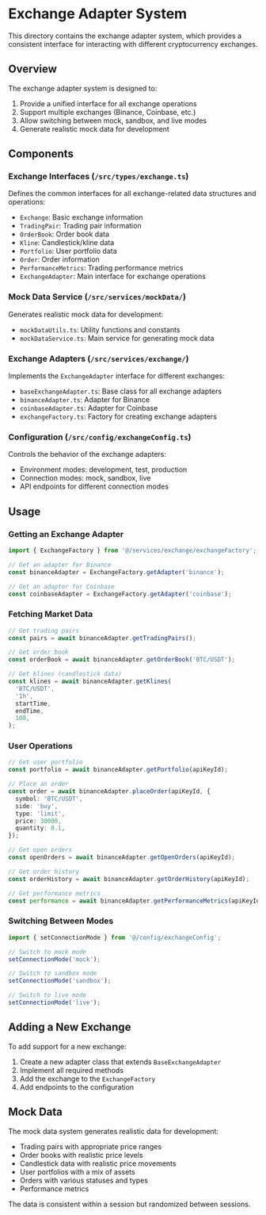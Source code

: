 # Exchange Adapter System

This directory contains the exchange adapter system, which provides a consistent interface for interacting with different cryptocurrency exchanges.

## Overview

The exchange adapter system is designed to:

1. Provide a unified interface for all exchange operations
2. Support multiple exchanges (Binance, Coinbase, etc.)
3. Allow switching between mock, sandbox, and live modes
4. Generate realistic mock data for development

## Components

### Exchange Interfaces (`/src/types/exchange.ts`)

Defines the common interfaces for all exchange-related data structures and operations:

- `Exchange`: Basic exchange information
- `TradingPair`: Trading pair information
- `OrderBook`: Order book data
- `Kline`: Candlestick/kline data
- `Portfolio`: User portfolio data
- `Order`: Order information
- `PerformanceMetrics`: Trading performance metrics
- `ExchangeAdapter`: Main interface for exchange operations

### Mock Data Service (`/src/services/mockData/`)

Generates realistic mock data for development:

- `mockDataUtils.ts`: Utility functions and constants
- `mockDataService.ts`: Main service for generating mock data

### Exchange Adapters (`/src/services/exchange/`)

Implements the `ExchangeAdapter` interface for different exchanges:

- `baseExchangeAdapter.ts`: Base class for all exchange adapters
- `binanceAdapter.ts`: Adapter for Binance
- `coinbaseAdapter.ts`: Adapter for Coinbase
- `exchangeFactory.ts`: Factory for creating exchange adapters

### Configuration (`/src/config/exchangeConfig.ts`)

Controls the behavior of the exchange adapters:

- Environment modes: development, test, production
- Connection modes: mock, sandbox, live
- API endpoints for different connection modes

## Usage

### Getting an Exchange Adapter

```typescript
import { ExchangeFactory } from '@/services/exchange/exchangeFactory';

// Get an adapter for Binance
const binanceAdapter = ExchangeFactory.getAdapter('binance');

// Get an adapter for Coinbase
const coinbaseAdapter = ExchangeFactory.getAdapter('coinbase');
```

### Fetching Market Data

```typescript
// Get trading pairs
const pairs = await binanceAdapter.getTradingPairs();

// Get order book
const orderBook = await binanceAdapter.getOrderBook('BTC/USDT');

// Get klines (candlestick data)
const klines = await binanceAdapter.getKlines(
  'BTC/USDT',
  '1h',
  startTime,
  endTime,
  100,
);
```

### User Operations

```typescript
// Get user portfolio
const portfolio = await binanceAdapter.getPortfolio(apiKeyId);

// Place an order
const order = await binanceAdapter.placeOrder(apiKeyId, {
  symbol: 'BTC/USDT',
  side: 'buy',
  type: 'limit',
  price: 30000,
  quantity: 0.1,
});

// Get open orders
const openOrders = await binanceAdapter.getOpenOrders(apiKeyId);

// Get order history
const orderHistory = await binanceAdapter.getOrderHistory(apiKeyId);

// Get performance metrics
const performance = await binanceAdapter.getPerformanceMetrics(apiKeyId, '1m');
```

### Switching Between Modes

```typescript
import { setConnectionMode } from '@/config/exchangeConfig';

// Switch to mock mode
setConnectionMode('mock');

// Switch to sandbox mode
setConnectionMode('sandbox');

// Switch to live mode
setConnectionMode('live');
```

## Adding a New Exchange

To add support for a new exchange:

1. Create a new adapter class that extends `BaseExchangeAdapter`
2. Implement all required methods
3. Add the exchange to the `ExchangeFactory`
4. Add endpoints to the configuration

## Mock Data

The mock data system generates realistic data for development:

- Trading pairs with appropriate price ranges
- Order books with realistic price levels
- Candlestick data with realistic price movements
- User portfolios with a mix of assets
- Orders with various statuses and types
- Performance metrics

The data is consistent within a session but randomized between sessions.
